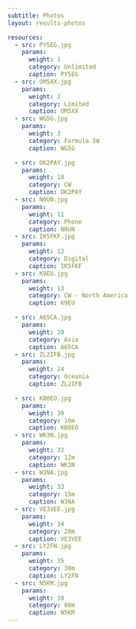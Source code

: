 ```yaml
---
subtitle: Photos
layout: results-photos

resources:
  - src: PY5EG.jpg
    params:
      weight: 1
      category: Unlimited
      caption: PY5EG
  - src: OM5XX.jpg
    params:
      weight: 2
      category: Limited
      caption: OM5XX
  - src: WG5G.jpg
    params:
      weight: 3
      category: Formula 5W
      caption: WG5G

  - src: OK2PAY.jpg
    params:
      weight: 10
      category: CW
      caption: OK2PAY
  - src: N0UN.jpg
    params:
      weight: 11
      category: Phone
      caption: N0UN
  - src: IK5FKF.jpg
    params:
      weight: 12
      category: Digital
      caption: IK5FKF
  - src: K9EU.jpg
    params:
      weight: 13
      category: CW - North America
      caption: K9EU

  - src: A65CA.jpg
    params:
      weight: 20
      category: Asia
      caption: A65CA
  - src: ZL2IFB.jpg
    params:
      weight: 24
      category: Oceania
      caption: ZL2IFB

  - src: KB0EO.jpg
    params:
      weight: 30
      category: 10m
      caption: KB0EO
  - src: WK3N.jpg
    params:
      weight: 32
      category: 12m
      caption: WK3N
  - src: W3NA.jpg
    params:
      weight: 33
      category: 15m
      caption: W3NA
  - src: VE3VEE.jpg
    params:
      weight: 34
      category: 20m
      caption: VE3VEE
  - src: LY2FN.jpg
    params:
      weight: 35
      category: 30m
      caption: LY2FN
  - src: N5KM.jpg
    params:
      weight: 38
      category: 80m
      caption: N5KM
---
```

